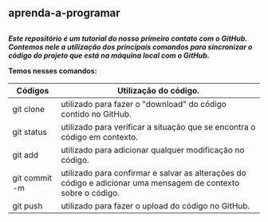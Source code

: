 ## **aprenda-a-programar** <h2>
***Este repositório é um tutorial do nosso primeiro contato com o GitHub.***
***Contemos nele a utilização dos principais comandos para sincronizar o código do projeto que está na máquina local com o GitHub.***
 
 
**Temos nesses comandos:**
 
  Códigos  |  Utilização do código.
  -------- |  -----------------
  git clone |  utilizado para fazer o "download" do código contido no GitHub.
  git status |  utilizado para verificar a situação que se encontra o código em contexto.
  git add |  utilizado para adicionar qualquer modificação no código.
  git commit -m |  utilizado para confirmar e salvar as alterações do código e adicionar uma mensagem de contexto sobre o código.
  git push |  utilizado para fazer o upload do código no GitHub.
